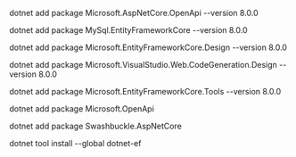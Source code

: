 dotnet add package Microsoft.AspNetCore.OpenApi --version 8.0.0

dotnet add package MySql.EntityFrameworkCore --version 8.0.0

dotnet add package Microsoft.EntityFrameworkCore.Design --version 8.0.0

dotnet add package Microsoft.VisualStudio.Web.CodeGeneration.Design --version 8.0.0

dotnet add package Microsoft.EntityFrameworkCore.Tools --version 8.0.0

dotnet add package Microsoft.OpenApi

dotnet add package Swashbuckle.AspNetCore 

dotnet tool install --global dotnet-ef
